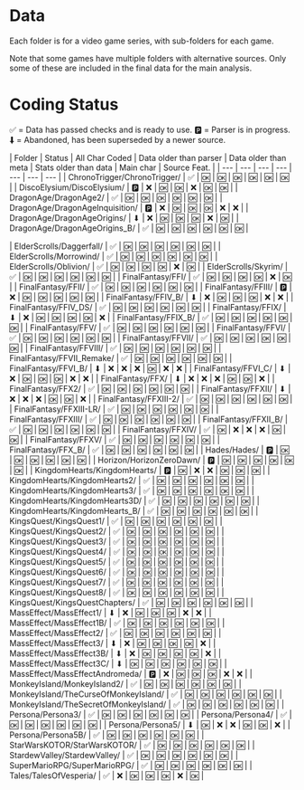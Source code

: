 # Data 

 Each folder is for a video game series, with sub-folders for each game. 

Note that some games have multiple folders with alternative sources. Only some of these are included in the final data for the main analysis. 

 # Coding Status

✅ = Data has passed checks and is ready to use.
🅿 = Parser is in progress.
⬇ = Abandoned, has been superseded by a newer source.

| Folder | Status |  All Char Coded | Data older than parser | Data older than meta | Stats older than data | Main char | Source Feat. |
| --- | --- | --- | --- | --- | --- | --- |
| ChronoTrigger/ChronoTrigger/ | ✅ |  :ok: | :ok: | :ok: | :ok: | :ok: | :ok: |
| DiscoElysium/DiscoElysium/ | 🅿 |  :x: | :ok: | :ok: | :x: | :ok: | :ok: |
| DragonAge/DragonAge2/ | ✅ |  :ok: | :ok: | :ok: | :ok: | :ok: | :ok: |
| DragonAge/DragonAgeInquisition/ | 🅿 |  :x: | :ok: | :ok: | :ok: | :x: | :x: |
| DragonAge/DragonAgeOrigins/ | ⬇ |  :x: | :ok: | :ok: | :ok: | :x: | :ok: |
| DragonAge/DragonAgeOrigins_B/ | ✅ |  :ok: | :ok: | :ok: | :ok: | :ok: | :ok: |




| ElderScrolls/Daggerfall/ | ✅ |  :ok: | :ok: | :ok: | :ok: | :ok: | :ok: |
| ElderScrolls/Morrowind/ | ✅ |  :ok: | :ok: | :ok: | :ok: | :ok: | :ok: |
| ElderScrolls/Oblivion/ | ✅ |  :ok: | :ok: | :ok: | :ok: | :x: | :ok: |
| ElderScrolls/Skyrim/ | ✅ |  :ok: | :ok: | :ok: | :ok: | :ok: | :ok: |
| FinalFantasy/FFI/ | ✅ |  :ok: | :ok: | :ok: | :ok: | :x: | :ok: |
| FinalFantasy/FFII/ | ✅ |  :ok: | :ok: | :ok: | :ok: | :ok: | :ok: |
| FinalFantasy/FFIII/ | 🅿 |  :x: | :ok: | :ok: | :ok: | :ok: | :ok: |
| FinalFantasy/FFIV_B/ | ⬇ |  :x: | :ok: | :ok: | :ok: | :x: | :x: |
| FinalFantasy/FFIV_DS/ | ✅ |  :ok: | :ok: | :ok: | :ok: | :ok: | :ok: |
| FinalFantasy/FFIX/ | ⬇ |  :x: | :ok: | :ok: | :ok: | :ok: | :x: |
| FinalFantasy/FFIX_B/ | ✅ |  :ok: | :ok: | :ok: | :ok: | :ok: | :ok: |
| FinalFantasy/FFV/ | ✅ |  :ok: | :ok: | :ok: | :ok: | :ok: | :ok: |
| FinalFantasy/FFVI/ | ✅ |  :ok: | :ok: | :ok: | :ok: | :ok: | :ok: |
| FinalFantasy/FFVII/ | ✅ |  :ok: | :ok: | :ok: | :ok: | :ok: | :ok: |
| FinalFantasy/FFVIII/ | ✅ |  :ok: | :ok: | :ok: | :ok: | :ok: | :ok: |
| FinalFantasy/FFVII_Remake/ | ✅ |  :ok: | :ok: | :ok: | :ok: | :ok: | :ok: |
| FinalFantasy/FFVI_B/ | ⬇ |  :x: | :x: | :x: | :ok: | :x: | :x: |
| FinalFantasy/FFVI_C/ | ⬇ |  :x: | :ok: | :ok: | :ok: | :x: | :x: |
| FinalFantasy/FFX/ | ⬇ |  :x: | :x: | :x: | :ok: | :ok: | :x: |
| FinalFantasy/FFX2/ | ✅ |  :ok: | :ok: | :ok: | :ok: | :ok: | :ok: |
| FinalFantasy/FFXII/ | ⬇ |  :x: | :x: | :x: | :ok: | :ok: | :x: |
| FinalFantasy/FFXIII-2/ | ✅ |  :ok: | :ok: | :ok: | :ok: | :ok: | :ok: |
| FinalFantasy/FFXIII-LR/ | ✅ |  :ok: | :ok: | :ok: | :ok: | :ok: | :ok: |
| FinalFantasy/FFXIII/ | ✅ |  :ok: | :ok: | :ok: | :ok: | :ok: | :ok: |
| FinalFantasy/FFXII_B/ | ✅ |  :ok: | :ok: | :ok: | :ok: | :ok: | :ok: |
| FinalFantasy/FFXIV/ | ✅ |  :ok: | :x: | :x: | :x: | :ok: | :ok: |
| FinalFantasy/FFXV/ | ✅ |  :ok: | :ok: | :ok: | :ok: | :ok: | :ok: |
| FinalFantasy/FFX_B/ | ✅ |  :ok: | :ok: | :ok: | :ok: | :ok: | :ok: |
| Hades/Hades/ | 🅿 |  :ok: | :ok: | :ok: | :ok: | :ok: | :ok: |
| Horizon/HorizonZeroDawn/ | 🅿 |  :ok: | :ok: | :ok: | :ok: | :ok: | :ok: |
| KingdomHearts/KingdomHearts/ | 🅿 |  :ok: | :x: | :x: | :ok: | :ok: | :ok: |
| KingdomHearts/KingdomHearts2/ | ✅ |  :ok: | :ok: | :ok: | :ok: | :ok: | :ok: |
| KingdomHearts/KingdomHearts3/ | ✅ |  :ok: | :ok: | :ok: | :ok: | :ok: | :ok: |
| KingdomHearts/KingdomHearts3D/ | ✅ |  :ok: | :ok: | :ok: | :ok: | :ok: | :ok: |
| KingdomHearts/KingdomHearts_B/ | ✅ |  :ok: | :ok: | :ok: | :ok: | :ok: | :ok: |
| KingsQuest/KingsQuest1/ | ✅ |  :ok: | :ok: | :ok: | :ok: | :ok: | :ok: |
| KingsQuest/KingsQuest2/ | ✅ |  :ok: | :ok: | :ok: | :ok: | :ok: | :ok: |
| KingsQuest/KingsQuest3/ | ✅ |  :ok: | :ok: | :ok: | :ok: | :ok: | :ok: |
| KingsQuest/KingsQuest4/ | ✅ |  :ok: | :ok: | :ok: | :ok: | :ok: | :ok: |
| KingsQuest/KingsQuest5/ | ✅ |  :ok: | :ok: | :ok: | :ok: | :ok: | :ok: |
| KingsQuest/KingsQuest6/ | ✅ |  :ok: | :ok: | :ok: | :ok: | :ok: | :ok: |
| KingsQuest/KingsQuest7/ | ✅ |  :ok: | :ok: | :ok: | :ok: | :ok: | :ok: |
| KingsQuest/KingsQuest8/ | ✅ |  :ok: | :ok: | :ok: | :ok: | :ok: | :ok: |
| KingsQuest/KingsQuestChapters/ | ✅ |  :ok: | :ok: | :ok: | :ok: | :ok: | :ok: |
| MassEffect/MassEffect1/ | ⬇ |  :x: | :ok: | :ok: | :ok: | :x: | :x: |
| MassEffect/MassEffect1B/ | ✅ |  :ok: | :ok: | :ok: | :ok: | :ok: | :ok: |
| MassEffect/MassEffect2/ | ✅ |  :ok: | :ok: | :ok: | :ok: | :ok: | :ok: |
| MassEffect/MassEffect3/ | ⬇ |  :x: | :ok: | :ok: | :ok: | :ok: | :x: |
| MassEffect/MassEffect3B/ | ⬇ |  :x: | :ok: | :ok: | :ok: | :ok: | :x: |
| MassEffect/MassEffect3C/ | ⬇ |  :ok: | :ok: | :ok: | :ok: | :ok: | :ok: |
| MassEffect/MassEffectAndromeda/ | 🅿 |  :x: | :ok: | :ok: | :ok: | :x: | :x: |
| MonkeyIsland/MonkeyIsland2/ | ✅ |  :ok: | :ok: | :ok: | :ok: | :ok: | :ok: |
| MonkeyIsland/TheCurseOfMonkeyIsland/ | ✅ |  :ok: | :ok: | :ok: | :ok: | :ok: | :ok: |
| MonkeyIsland/TheSecretOfMonkeyIsland/ | ✅ |  :ok: | :ok: | :ok: | :ok: | :ok: | :ok: |
| Persona/Persona3/ | ✅ |  :ok: | :ok: | :ok: | :ok: | :ok: | :ok: |
| Persona/Persona4/ | ✅ |  :ok: | :ok: | :ok: | :ok: | :ok: | :ok: |
| Persona/Persona5/ | ⬇ |  :ok: | :x: | :x: | :ok: | :ok: | :x: |
| Persona/Persona5B/ | ✅ |  :ok: | :ok: | :ok: | :ok: | :ok: | :ok: |
| StarWarsKOTOR/StarWarsKOTOR/ | ✅ |  :ok: | :ok: | :ok: | :ok: | :ok: | :ok: |
| StardewValley/StardewValley/ | ✅ |  :ok: | :ok: | :ok: | :ok: | :ok: | :ok: |
| SuperMarioRPG/SuperMarioRPG/ | ✅ |  :ok: | :ok: | :ok: | :ok: | :ok: | :ok: |
| Tales/TalesOfVesperia/ | ✅ |  :x: | :ok: | :ok: | :ok: | :x: | :ok: |
